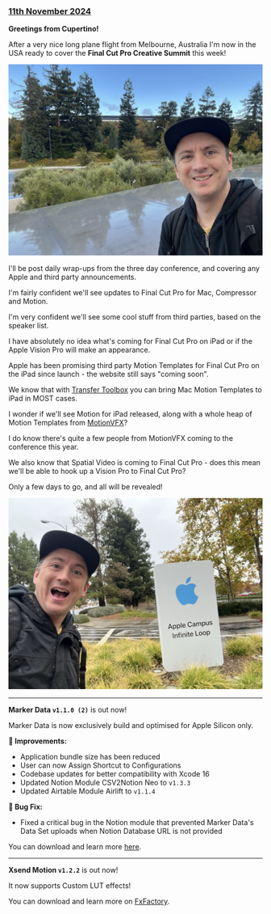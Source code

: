 ### [11th November 2024](/news/20241111)

**Greetings from Cupertino!**

After a very nice long plane flight from Melbourne, Australia I'm now in the USA ready to cover the **Final Cut Pro Creative Summit** this week!

![](/static/chris-apple-park-2024.jpeg)

I'll be post daily wrap-ups from the three day conference, and covering any Apple and third party announcements.

I'm fairly confident we'll see updates to Final Cut Pro for Mac, Compressor and Motion.

I'm very confident we'll see some cool stuff from third parties, based on the speaker list.

I have absolutely no idea what's coming for Final Cut Pro on iPad or if the Apple Vision Pro will make an appearance.

Apple has been promising third party Motion Templates for Final Cut Pro on the iPad since launch - the website still says "coming soon".

We know that with [Transfer Toolbox](https://transfertoolbox.fcp.cafe) you can bring Mac Motion Templates to iPad in MOST cases.

I wonder if we'll see Motion for iPad released, along with a whole heap of Motion Templates from [MotionVFX](https://www.motionvfx.com)?

I do know there's quite a few people from MotionVFX coming to the conference this year.

We also know that Spatial Video is coming to Final Cut Pro - does this mean we'll be able to hook up a Vision Pro to Final Cut Pro?

Only a few days to go, and all will be revealed!

![](/static/chris-infinite-loop-2024.jpeg)

---

**Marker Data `v1.1.0 (2)`** is out now!

Marker Data is now exclusively build and optimised for Apple Silicon only.

**🔨 Improvements:**
- Application bundle size has been reduced
- User can now Assign Shortcut to Configurations
- Codebase updates for better compatibility with Xcode 16
- Updated Notion Module CSV2Notion Neo to `v1.3.3`
- Updated Airtable Module Airlift to `v1.1.4`

**🐞 Bug Fix:**
- Fixed a critical bug in the Notion module that prevented Marker Data's Data Set uploads when Notion Database URL is not provided

You can download and learn more [here](https://markerdata.theacharya.co).

---

**Xsend Motion `v1.2.2`** is out now!

It now supports Custom LUT effects!

You can download and learn more on [FxFactory](https://fxfactory.com/info/xsendmotion/).